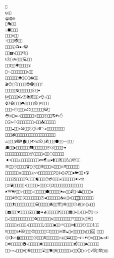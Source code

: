 

<!--
**xiaodongxiexie/xiaodongxiexie** is a ✨ _special_ ✨ repository because its `README.md` (this file) appears on your GitHub profile.

Here are some ideas to get you started:

- 🔭 I’m currently working on ...
- 🌱 I’m currently learning ...
- 👯 I’m looking to collaborate on ...
- 🤔 I’m looking for help with ...
- 💬 Ask me about ...
- 📫 How to reach me: ...
- 😄 Pronouns: ...
- ⚡ Fun fact: ...
-->
```
🔗
⛎🕧
😀😨®
🐘🎭💫🔪
♨⬛🗻❌🚐
🚊🛶🐒♓🔅🔛
🀄🐊🌉📅🚭🗾🐩
🍦🔌🛂🕠📺▪↩😹
🎇🛫🅱♑💁🌓🐭👎🔫
📞🕕🌈🚲🈁📖📡💻🥝📍
📼🚸❗🍗😫🌍💭🈵👚👵🇹
🛁📉🔞🎁🏑😒➕🥞🔳⚓🏹🥁
🔏🛅💘🍙🚀🗼👽⛪🕡🎯📻🍒🎀
🎬😶🚃👇🚗🎠🔀👜😍🔇💶🛄🍥🃏
📸🔎🔽📏😽🔒🚁🤑🧀⛲🎳🎈🕥👛♦
🆙📰😐🍛😜👓🕒📚🈷📜🐡♐👌⬅🙏🕌
⌚7😷🌝⏫🙅🎮🔙🔐🐙🛵😥🚞©🌠🏈💔
👩💍🐓✴🕛🚆🌆🍬✉😯📛🍍👶🏬💊🏃🙀🚮
😳🇷🎑📊⚠🌹💮🍘🎶🍊🙈🇵🌻😋👼🕖⛺🍃🌎#⬇✋
📶🕢♿⚾🕝🆓🐲⏰🐤🐧🔘⭐🐞🈚📤🌇😓👥👫🐉
🏸🙂🎫☁🤤😩✳😪🔂🤡🕔💜😑0〽↕🥔🎣👗😣🚩👸💺🚛
🎤🍀🌌📹🌘💤🥋🌺🏐🐖➖👲🚤😺😚👞🛌🐹🎼🥜🚏😂
🔚🍌🐍🛀9🈯⏬🏠🤔👺🐟🇸😮🍺💰🌊🌙💌🌑🉐🍖〰🌾💖💧
🎓🐠✅▶👹🍴👊😃🐮🏓📷🌐🐄🛒💒🐽🐱🕘🕟🏇🐃🍹🚓⏪
🎩🎪🐎🥖🚟🙄🥓🍔🐚🏥🔱📦🔁😙🍑👰♎📓💇⚪👿🐁🆔💋📎
🔈☀🏪🐔🚦🇮🏰🥕🤐👅⛵🆚🙋🍚👪🌏🇺❤🚹📢🎷⏳👔📘🌜📔📪💼📀
🉑🌁🐏🕗🚈🏡💛📝🏆🚻🕐💪😤🈸🥗🍉🎨🇬🎋🚪👧🇨⁉👑🐳🐥🍳🚯🛃
🔄🙎🎄🍠🔮💦🇧🎏🍷📑🔴🇯↪♈🌴🌋😴🚡🌅👻🚨2🐶👍❕📋😄🌱◾🐦🐪🔨⬆😲
🏀💵🐗🏣5💢👠🥘😵🔍🎸🔲🗿🐈💀🚄🔺🕑💳🥛🍱🏦✈👘🥙🈹🎂🍇🏫🔉✔🤓
🐌♊💣🍓🐅🥅📗💆⚡🍫🔷🎴🍿🐜✒🚶💷🌽🌕😌3🚧🎰😛👤🚵🌃💝🏢😠🈴💑🚽🏒
✖➿📭📯🤣✨😱🔋😅📩✏🎎😈🚕🕋🚉⚫🍤🍕🏅😏🐵♠💴🚥📱🔓🎡☝🚑🚴👄️👡💚♻
🚋😻💈4😗🥇🍭🔃🔹🍻🥄🌂🌭🐆📒🕓◀🥚🖕🔣👯🍪🔆📥🇰🏨▫🌛🎽📐⃣💟📂🍶🍮🙊🌼💎
🗽📵🍡🏄🌳📇💸🚿👳💩🍲💡🙍🚍🍋💄📆🍧🤥🚔😬🍈🍸😡㊗🔩😧🐺🕙🏂😇⛄💉◻🚝🏧
🎾🅰🐼💃🎌♥🔕🔬🍾👢🕣🤗📧🅾⏩⛳🏉🚬🌚👋🚒❓🥂🌷💓🕍🆎🍁☔❔⤴🐷🔭➡👂📲👈
🙉↙🌲🌵🍰🥈🔔🚎📙🆒👮🙆🎵⚽🏤🎱👬🐾🈺👙🇳🔵💙🌄🌗👨💅🚫🐢™🏮😁🔠👾♏🔜🈂🚢
🏯🚠🐛🎐🛬🇫🎿🚂😝↗🍐🔻👖😘🈶😟👆🍩🐨🚚🐸◼🍨🐐⛅➰😆🚷☺🚺📣🍣🐰🕦💞😰🆕1🙌🔥
‼🚰🏩😖💏♋♣😿🥉🎢🔸🙃💐💲🈳👀🐯⬜❎🔡🤘📨ℹ🔯🈲🚼🛴✊🍅🍢👱🙇🐫♍💾👕🆑 🎥🚙🔖
🕜🌖📈🅿🥑🎊👷🔶🌿🍎🕞➗💕🥐8🎍👃🎆📠🔑🌞↔🇪💂📟🎲🍝😢✂🌀💥💗🕤♉🚳🚱😊🏊◽🌔
🐻🔊😔😦😉🚅💱🚇↖📕👦🆖🤠🏺⛔😞🍯🥒👴🎻🎹🚾💽💠🍟🔢👐🌒💬📬🎦🥊🆗🚘📴🍵😕🔼🐬
🍏👭✌♒☕😭🔧🌸❄🐑㊙📮🍄🔦🍞👒⌛🔟🚜🐕🍆6🐂🐣🔝👝🥃💨☑👏🎅⭕📳👉🎒⤵😼🎉😎🐋Ⓜ

```
